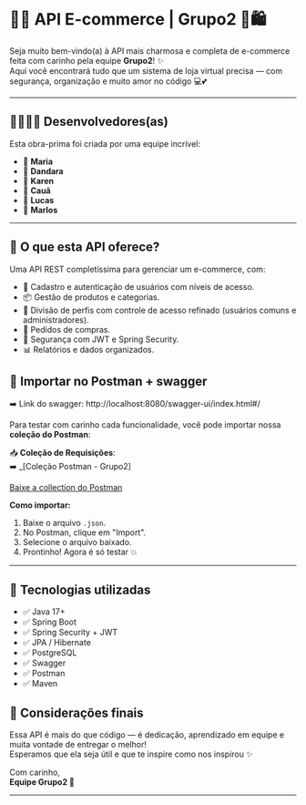 
# 🛒💖 API E-commerce | Grupo2 💖🛍️

Seja muito bem-vindo(a) à API mais charmosa e completa de e-commerce feita com carinho pela equipe **Grupo2**! ✨  
Aqui você encontrará tudo que um sistema de loja virtual precisa — com segurança, organização e muito amor no código 💻💕

---

## 👩‍💻👨‍💻 Desenvolvedores(as)

Esta obra-prima foi criada por uma equipe incrível:

- 🌸 **Maria**
- 🌼 **Dandara**
- 🌷 **Karen**
- 🌻 **Cauã**
- 🌺 **Lucas**
- 🌹 **Marlos**

---

## 🚀 O que esta API oferece?

Uma API REST completíssima para gerenciar um e-commerce, com:

- 🧾 Cadastro e autenticação de usuários com níveis de acesso.
- 📦 Gestão de produtos e categorias.
- 👥 Divisão de perfis com controle de acesso refinado (usuários comuns e administradores).
- 🛒 Pedidos de compras.
- 🔐 Segurança com JWT e Spring Security.
- 📊 Relatórios e dados organizados.

## 📮 Importar no Postman + swagger

➡️ Link do swagger: http://localhost:8080/swagger-ui/index.html#/

Para testar com carinho cada funcionalidade, você pode importar nossa **coleção do Postman**:

📥 **Coleção de Requisições**:  
➡️ _[Coleção Postman - Grupo2]

[Baixe a collection do Postman](E-comerce_Grupo2.postman.json)

**Como importar:**

1. Baixe o arquivo `.json`.
2. No Postman, clique em "Import".
3. Selecione o arquivo baixado.
4. Prontinho! Agora é só testar 💥

---

## 🧰 Tecnologias utilizadas

- ✅ Java 17+
- ✅ Spring Boot
- ✅ Spring Security + JWT
- ✅ JPA / Hibernate
- ✅ PostgreSQL 
- ✅ Swagger
- ✅ Postman
- ✅ Maven


## 🌈 Considerações finais

Essa API é mais do que código — é dedicação, aprendizado em equipe e muita vontade de entregar o melhor!  
Esperamos que ela seja útil e que te inspire como nos inspirou ✨

Com carinho,  
**Equipe Grupo2 💖**

---
